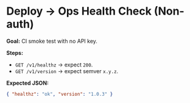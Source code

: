 # Deploy → Ops Health Check (Non-auth)

**Goal:** CI smoke test with no API key.

**Steps:**

- `GET /v1/healthz` → expect `200`.
- `GET /v1/version` → expect semver `x.y.z`.

**Expected JSON:**

```json
{ "healthz": "ok", "version": "1.0.3" }
```
